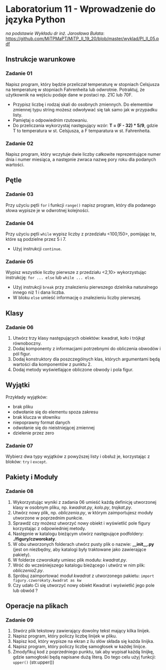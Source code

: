 # Laboratorium 11 - Wprowadzenie do języka Python
*na podstawie Wykładu dr inż. Jarosława Bułata*: https://github.com/MiTPMaPT/MiTP_II_19_20/blob/master/wyklad/PI_II_05.pdf

## Instrukcje warunkowe

### Zadanie 01
Napisz program, który będzie przeliczał temperaturę w stopniach Celsjusza na temperaturę w stopniach Fahrenheita lub odwrotnie. Potraktuj, że użytkownik na wejściu podaje dane w postaci np. 21C lub 70F.
* Przypisz liczbę i rodzaj skali do osobnych zmiennych. Do elementów zmiennej typu string możesz odwoływać się tak samo jak w przypadku listy.
* Pamiętaj o odpowiednim rzutowaniu.
* Do przeliczania wykorzystaj następujący wzór: **T = (F - 32) * 5/9**, gdzie T to temperatura w st. Celsjusza, a F temparatura w st. Fahrenheita.

### Zadanie 02
Napisz program, który wczytuje dwie liczby całkowite reprezentujące numer dnia i numer miesiąca, a następnie zwraca nazwę pory roku dla podanych wartości.

## Pętle

### Zadanie 03
Przy użyciu pętli `for` i funkcji `range()` napisz program, który dla podanego słowa wypisze je w odwrotnej kolejności.

### Zadanie 04
Przy użyciu pętli `while` wypisz liczby z przedziału <100,150>, pomijając te, które są podzielne przez 5 i 7.
* Użyj instrukcji `continue`.

### Zadanie 05
Wypisz wszystkie liczby pierwsze z przedziału <2,10> wykorzystując instrukcję: `for ... else` lub `while ... else`.
* Użyj instrukcji `break` przy znalezieniu pierwszego dzielnika naturalnego innego niż 1 i dana liczba.
* W bloku `else` umieść informację o znalezieniu liczby pierwszej.

## Klasy

### Zadanie 06
1. Utwórz trzy klasy następujących obiektów: kwadrat, koło i trójkąt równoboczny.
1. Dodaj komponenty z informacjami potrzebnymi do obliczenia obwodów i pól figur.
1. Dodaj konstruktory dla poszczególnych klas, których argumentami będą wartości dla komponentów z punktu 2.
1. Dodaj metody wyświetlające obliczone obwody i pola figur.

## Wyjątki
Przykłady wyjątków:
- brak pliku
- odwołanie się do elementu spoza zakresu
- brak klucza w słowniku
- niepoprawny format danych
- odwołanie się do nieistniejącej zmiennej
- dzielenie przez zero

### Zadanie 07
Wybierz dwa typy wyjątków z powyższej listy i obsłuż je, korzystając z bloków: `try` i `except`.


## Pakiety i Moduły

### Zadanie 08
1. Wykorzystując wyniki z zadania 06 umieść każdą definicję utworzonej klasy w osobnym pliku, np. *kwadrat.py*, *kolo.py*, *trojkat.py*.
1. Utwórz nowy plik, np. *obliczenia.py*, w którym zaimportujesz moduły utworzone w poprzednim punkcie.
1. Sprawdź czy możesz utworzyć nowy obiekt i wyświetlić pole figury korzystając z odpowiedniej metody.
1. Następnie w katalogu bieżącym utwórz następujące podfoldery: **./figury/czworokaty**.
1. W obu utworzonych folderach utwórz pusty plik o nazwie: **\_\_init\_\_.py** (jest on niezbędny, aby katalogi były traktowane jako zawierające pakiety).
1. W folderze czworokaty  umiesc plik modułu: *kwadrat.py*.
1. Wróć do wcześniejszego katalogu bieżącego i utwórz w nim plik: *obliczenia2.py*.
1. Spróbuj zaimportować moduł *kwadrat* z utworzonego pakietu: `import figury.czworokaty.kwadrat as kw`
1. Czy udało Ci się utworzyć nowy obiekt Kwadrat i wyświetlić jego pole lub obwód ?

## Operacje na plikach

### Zadanie 09
1. Stwórz plik tekstowy zawierający dowolny tekst mający kilka linijek.
1. Napisz program, który policzy liczbę linijek w pliku.
1. Napisz kod, który wypisze na ekran z ilu słów składa się każda linijka.
1. Napisz program, który policzy liczbę samogłosek w każdej linijce.
1. Zmodyfikuj kod z poprzedniego punktu, tak aby wypisał każdą linijkę, gdzie samogłoski będą napisane dużą literą. Do tego celu użyj funkcji: `upper()` (str.upper())

